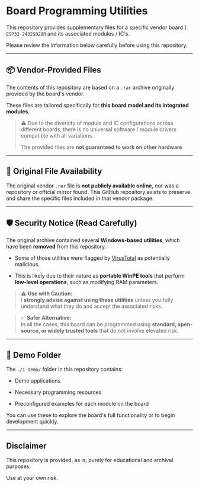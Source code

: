 # Board Programming Utilities

This repository provides supplementary files for a specific vendor board ( `ESP32-2432S028R` and its associated modules / IC's.

Please review the information below carefully before using this repository.

---

## 📦 Vendor-Provided Files

The contents of this repository are based on a `.rar` archive originally provided by the board's vendor.   

These files are tailored specifically for **this board model and its integrated modules**.

> ⚠️ Due to the diversity of module and IC configurations across different boards, there is no universal software / module drivers compatible with all variations. 
> 
> The provided files are **not guaranteed to work on other hardware**.

---

## 📁 Original File Availability

The original vendor `.rar` file is **not publicly available online**, nor was a repository or official mirror found. This GitHub repository exists to preserve and share the specific files included in that vendor package.

---

## 🛡️ Security Notice (Read Carefully)

The original archive contained several **Windows-based utilities**, which have been **removed** from this repository.

- Some of those utilities were flagged by [VirusTotal](https://www.virustotal.com/) as potentially malicious.

- This is likely due to their nature as **portable WinPE tools** that perform **low-level operations**, such as modifying RAM parameters.

> ⚠️ **Use with Caution:**  
> I **strongly advise against using these utilities** unless you fully understand what they do and accept the associated risks.

> ✅ **Safer Alternative:**  
> In all the cases, this board can be programmed using **standard, open-source, or widely trusted tools** that do not involve elevated risk.

---

## 🧪 Demo Folder

The `./1-Demo/` folder in this repository contains:

- Demo applications

- Necessary programming resources

- Preconfigured examples for each module on the board

You can use these to explore the board's full functionality or to begin development quickly.

---

## Disclaimer

This repository is provided, as is, purely for educational and archival purposes.  

Use at your own risk.
